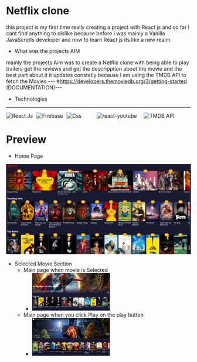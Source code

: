 # Netflix clone

this project is my first time really creating a project with React js and so far I cant find anything to dislike because before I was mainly a Vanilla JavaScripts developer and now to learn React js its like a new realm.

* What was the projects AIM

mainly the projects Aim was to create a Netflix clone with being able to play trailers get the reviews and get the descripption about the movie and the best part about it it updates constatly because I am using the TMDB API to fetch the Movies --- #https://developers.themoviedb.org/3/getting-started (DOCUMENTATION)---

* Technologies

---

<div style="display: flex;">
  <img src="https://www.datocms-assets.com/45470/1631110818-logo-react-js.png" width="128" alt="React Js"/>
  <img src="https://firebase.google.com/images/social.png" width="128" alt="Firebase"/>
  <img src="https://i.pinimg.com/736x/e4/3e/4c/e43e4cd41ddffc21d2e6600dfca20306--logo-software-logotype.jpg" width="128" alt="Css"/>
  <img src="https://miro.medium.com/max/1046/1*h1sx53cAAHZukOZt0QPEXA.png" width="200" alt="react-youtube"/>
  <img src="https://www.themoviedb.org/assets/2/v4/logos/v2/blue_short-8e7b30f73a4020692ccca9c88bafe5dcb6f8a62a4c6bc55cd9ba82bb2cd95f6c.svg" width="200" alt="TMDB API"/>
</div>

# Preview

- Home Page
<img src="https://github.com/10Arman10/Netflix-clone/blob/main/src/assets/HomeScreenShot.png" />

- Selected Movie Section
  - Main page when movie is Selected
    - <img src="https://github.com/10Arman10/Netflix-clone/blob/main/src/assets/MovieSelectScreenShot.png" width="49%"/>
  - Main page when you click Play on the play button
    - <img src="https://github.com/10Arman10/Netflix-clone/blob/main/src/assets/TrailerPlayScreenShot.png" width="49%"/>

